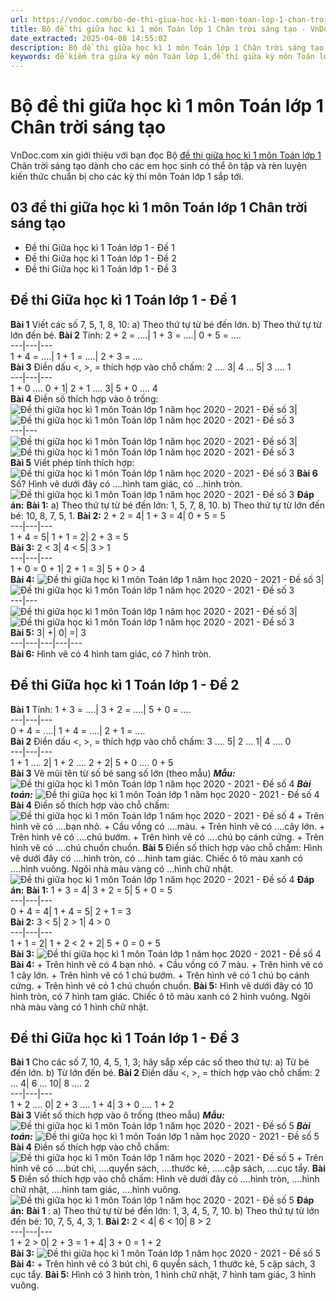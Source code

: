 ```yaml
---
url: https://vndoc.com/bo-de-thi-giua-hoc-ki-1-mon-toan-lop-1-chan-troi-sang-tao-329728
title: Bộ đề thi giữa học kì 1 môn Toán lớp 1 Chân trời sáng tạo - VnDoc.com
date_extracted: 2025-04-08 14:55:02
description: Bộ đề thi giữa học kì 1 môn Toán lớp 1 Chân trời sáng tạo là bộ tài liệu ôn thi giữa kì 1 giúp các em luyện giải đề, chuẩn bị tốt cho ôn thi giữa học kì 1 hiệu quả.
keywords: đề kiểm tra giữa kỳ môn Toán lớp 1,đề thi giữa kỳ môn Toán lớp 1,Đề kiểm tra giữa kỳ 1 lớp 1 môn Toán,Đề kiểm tra giữa kỳ môn Toán,Đề kiểm tra Toán lớp 1,Đề kiểm tra học kì I môn Toán lớp 1,Đề khảo sát giữa kì I môn toán lớp 1,Đề thi giữa kì 1 lớp 1 môn Toán,Đề thi giữa kì 1 lớp 1,bài tập toán lớp 1,đề thi giữa học kì 1 lớp 1,đề thi giữa học kì 1 môn Toán lớp 1 sách Chân trời sáng tạo,đề thi giữa học kì 1 môn Toán lớp 1 Chân trời sáng tạo
---
```


# Bộ đề thi giữa học kì 1 môn Toán lớp 1 Chân trời sáng tạo
VnDoc.com xin giới thiệu với bạn đọc Bộ [đề thi giữa học kì 1 môn Toán lớp 1](<https://vndoc.com/de-thi-giua-ki-1-lop1>) Chân trời sáng tạo dành cho các em học sinh có thể ôn tập và rèn luyện kiến thức chuẩn bị cho các kỳ thi môn Toán lớp 1 sắp tới.
## 03 đề thi giữa học kì 1 môn Toán lớp 1 Chân trời sáng tạo
  * Đề thi Giữa học kì 1 Toán lớp 1 - Đề 1
  * Đề thi Giữa học kì 1 Toán lớp 1 - Đề 2
  * Đề thi Giữa học kì 1 Toán lớp 1 - Đề 3

## **Đề thi Giữa học kì 1 Toán lớp 1 - Đề 1**
**Bài 1** Viết các số 7, 5, 1, 8, 10:
a\) Theo thứ tự từ bé đến lớn.
b\) Theo thứ tự từ lớn đến bé.
**Bài 2** Tính:
2 + 2 = ….| 1 + 3 = ….| 0 + 5 = ….  
---|---|---  
1 + 4 = ….| 1 + 1 = ….| 2 + 3 = ….  
**Bài 3** Điền dấu <, >, = thích hợp vào chỗ chấm:
2 …. 3| 4 … 5| 3 …. 1  
---|---|---  
1 + 0 …. 0 + 1| 2 + 1 …. 3| 5 + 0 …. 4  
**Bài 4** Điền số thích hợp vào ô trống:
![Đề thi giữa học kì 1 môn Toán lớp 1 năm học 2020 - 2021 - Đề số 3](https://i.vdoc.vn/data/image/2024/10/08/de-thi-giua-hoc-ki-1-mon-toan-lop-1-nam-hoc-2020-2021-de-so-3-anh-so-1.jpg)| ![Đề thi giữa học kì 1 môn Toán lớp 1 năm học 2020 - 2021 - Đề số 3](https://i.vdoc.vn/data/image/2024/10/08/de-thi-giua-hoc-ki-1-mon-toan-lop-1-nam-hoc-2020-2021-de-so-3-anh-so-2.jpg)  
---|---  
![Đề thi giữa học kì 1 môn Toán lớp 1 năm học 2020 - 2021 - Đề số 3](https://i.vdoc.vn/data/image/2024/10/08/de-thi-giua-hoc-ki-1-mon-toan-lop-1-nam-hoc-2020-2021-de-so-3-anh-so-3.jpg)| ![Đề thi giữa học kì 1 môn Toán lớp 1 năm học 2020 - 2021 - Đề số 3](https://i.vdoc.vn/data/image/2024/10/08/de-thi-giua-hoc-ki-1-mon-toan-lop-1-nam-hoc-2020-2021-de-so-3-anh-so-4.jpg)  
**Bài 5** Viết phép tính thích hợp:
![Đề thi giữa học kì 1 môn Toán lớp 1 năm học 2020 - 2021 - Đề số 3](https://i.vdoc.vn/data/image/2024/10/08/de-thi-giua-hoc-ki-1-mon-toan-lop-1-nam-hoc-2020-2021-de-so-3-anh-so-5.jpg)
**Bài 6** Số?
Hình vẽ dưới đây có ….hình tam giác, có …hình tròn.
![Đề thi giữa học kì 1 môn Toán lớp 1 năm học 2020 - 2021 - Đề số 3](https://i.vdoc.vn/data/image/2024/10/08/de-thi-giua-hoc-ki-1-mon-toan-lop-1-nam-hoc-2020-2021-de-so-3-anh-so-10.jpg)
**Đáp án:**
**Bài 1:**
a\) Theo thứ tự từ bé đến lớn: 1, 5, 7, 8, 10.
b\) Theo thứ tự từ lớn đến bé: 10, 8, 7, 5, 1.
**Bài 2:**
2 + 2 = 4| 1 + 3 = 4| 0 + 5 = 5  
---|---|---  
1 + 4 = 5| 1 + 1 = 2| 2 + 3 = 5  
**Bài 3:**
2 < 3| 4 < 5| 3 > 1  
---|---|---  
1 + 0 = 0 + 1| 2 + 1 = 3| 5 + 0 > 4  
**Bài 4:**
![Đề thi giữa học kì 1 môn Toán lớp 1 năm học 2020 - 2021 - Đề số 3](https://i.vdoc.vn/data/image/2024/10/08/de-thi-giua-hoc-ki-1-mon-toan-lop-1-nam-hoc-2020-2021-de-so-3-anh-so-6.jpg)| ![Đề thi giữa học kì 1 môn Toán lớp 1 năm học 2020 - 2021 - Đề số 3](https://i.vdoc.vn/data/image/2024/10/08/de-thi-giua-hoc-ki-1-mon-toan-lop-1-nam-hoc-2020-2021-de-so-3-anh-so-7.jpg)  
---|---  
![Đề thi giữa học kì 1 môn Toán lớp 1 năm học 2020 - 2021 - Đề số 3](https://i.vdoc.vn/data/image/2024/10/08/de-thi-giua-hoc-ki-1-mon-toan-lop-1-nam-hoc-2020-2021-de-so-3-anh-so-8.jpg)| ![Đề thi giữa học kì 1 môn Toán lớp 1 năm học 2020 - 2021 - Đề số 3](https://i.vdoc.vn/data/image/2024/10/08/de-thi-giua-hoc-ki-1-mon-toan-lop-1-nam-hoc-2020-2021-de-so-3-anh-so-9.jpg)  
**Bài 5:**
3| +| 0| =| 3  
---|---|---|---|---  
**Bài 6:**
Hình vẽ có 4 hình tam giác, có 7 hình tròn.
## **Đề thi Giữa học kì 1 Toán lớp 1 - Đề 2**
**Bài 1** Tính:
1 + 3 = ….| 3 + 2 = ….| 5 + 0 = ….  
---|---|---  
0 + 4 = ….| 1 + 4 = ….| 2 + 1 = ….  
**Bài 2** Điền dấu <, >, = thích hợp vào chỗ chấm:
3 …. 5| 2 … 1| 4 …. 0  
---|---|---  
1 + 1 …. 2| 1 + 2 …. 2 + 2| 5 + 0 …. 0 + 5  
**Bài 3** Vẽ mũi tên từ số bé sang số lớn \(theo mẫu\)
_**Mẫu:**_
![Đề thi giữa học kì 1 môn Toán lớp 1 năm học 2020 - 2021 - Đề số 4](https://i.vdoc.vn/data/image/2024/10/08/de-thi-giua-hoc-ki-1-mon-toan-lop-1-nam-hoc-2020-2021-de-so-4-anh-so-1.jpg)
_**Bài toán:**_
![Đề thi giữa học kì 1 môn Toán lớp 1 năm học 2020 - 2021 - Đề số 4](https://i.vdoc.vn/data/image/2024/10/08/de-thi-giua-hoc-ki-1-mon-toan-lop-1-nam-hoc-2020-2021-de-so-4-anh-so-2.jpg)
**Bài 4** Điền số thích hợp vào chỗ chấm:
![Đề thi giữa học kì 1 môn Toán lớp 1 năm học 2020 - 2021 - Đề số 4](https://i.vdoc.vn/data/image/2024/10/08/de-thi-giua-hoc-ki-1-mon-toan-lop-1-nam-hoc-2020-2021-de-so-4-anh-so-4.jpg)
\+ Trên hình vẽ có ….bạn nhỏ.
\+ Cầu vồng có ….màu.
\+ Trên hình vẽ có ….cây lớn.
\+ Trên hình vẽ có ….chú bướm.
\+ Trên hình vẽ có ….chú bọ cánh cứng.
\+ Trên hình vẽ có ….chú chuồn chuồn.
**Bài 5** Điền số thích hợp vào chỗ chấm:
Hình vẽ dưới đây có ….hình tròn, có …hình tam giác.
Chiếc ô tô màu xanh có ….hình vuông.
Ngôi nhà màu vàng có …hình chữ nhật.
![Đề thi giữa học kì 1 môn Toán lớp 1 năm học 2020 - 2021 - Đề số 4](https://i.vdoc.vn/data/image/2024/10/08/de-thi-giua-hoc-ki-1-mon-toan-lop-1-nam-hoc-2020-2021-de-so-4-anh-so-5.jpg)
**Đáp án:**
**Bài 1:**
1 + 3 = 4| 3 + 2 = 5| 5 + 0 = 5  
---|---|---  
0 + 4 = 4| 1 + 4 = 5| 2 + 1 = 3  
**Bài 2:**
3 < 5| 2 > 1| 4 > 0  
---|---|---  
1 + 1 = 2| 1 + 2 < 2 + 2| 5 + 0 = 0 + 5  
**Bài 3:**
![Đề thi giữa học kì 1 môn Toán lớp 1 năm học 2020 - 2021 - Đề số 4](https://i.vdoc.vn/data/image/2024/10/08/de-thi-giua-hoc-ki-1-mon-toan-lop-1-nam-hoc-2020-2021-de-so-4-anh-so-3.jpg)
**Bài 4:**
\+ Trên hình vẽ có 4 bạn nhỏ.
\+ Cầu vồng có 7 màu.
\+ Trên hình vẽ có 1 cây lớn.
\+ Trên hình vẽ có 1 chú bướm.
\+ Trên hình vẽ có 1 chú bọ cánh cứng.
\+ Trên hình vẽ có 1 chú chuồn chuồn.
**Bài 5:**
Hình vẽ dưới đây có 10 hình tròn, có 7 hình tam giác.
Chiếc ô tô màu xanh có 2 hình vuông.
Ngôi nhà màu vàng có 1 hình chữ nhật.
## **Đề thi Giữa học kì 1 Toán lớp 1 - Đề 3**
**Bài 1** Cho các số 7, 10, 4, 5, 1, 3; hãy sắp xếp các số theo thứ tự:
a\) Từ bé đến lớn.
b\) Từ lớn đến bé.
**Bài 2** Điền dấu <, >, = thích hợp vào chỗ chấm:
2 … 4| 6 … 10| 8 …. 2  
---|---|---  
1 + 2 …. 0| 2 + 3 …. 1 + 4| 3 + 0 …. 1 + 2  
**Bài 3** Viết số thích hợp vào ô trống \(theo mẫu\)
_**Mẫu:**_
![Đề thi giữa học kì 1 môn Toán lớp 1 năm học 2020 - 2021 - Đề số 5](https://i.vdoc.vn/data/image/2024/10/08/de-thi-giua-hoc-ki-1-mon-toan-lop-1-nam-hoc-2020-2021-de-so-5-anh-so-1.jpg)
_**Bài toán:**_
![Đề thi giữa học kì 1 môn Toán lớp 1 năm học 2020 - 2021 - Đề số 5](https://i.vdoc.vn/data/image/2024/10/08/de-thi-giua-hoc-ki-1-mon-toan-lop-1-nam-hoc-2020-2021-de-so-5-anh-so-2.jpg)
**Bài 4** Điền số thích hợp vào chỗ chấm:
![Đề thi giữa học kì 1 môn Toán lớp 1 năm học 2020 - 2021 - Đề số 5](https://i.vdoc.vn/data/image/2024/10/08/de-thi-giua-hoc-ki-1-mon-toan-lop-1-nam-hoc-2020-2021-de-so-5-anh-so-4.jpg)
\+ Trên hình vẽ có ….bút chì, ….quyển sách, ….thước kẻ, …..cặp sách, ….cục tẩy.
**Bài 5** Điền số thích hợp vào chỗ chấm:
Hình vẽ dưới đây có ….hình tròn, ….hình chữ nhật, ….hình tam giác, ….hình vuông.
![Đề thi giữa học kì 1 môn Toán lớp 1 năm học 2020 - 2021 - Đề số 5](https://i.vdoc.vn/data/image/2024/10/08/de-thi-giua-hoc-ki-1-mon-toan-lop-1-nam-hoc-2020-2021-de-so-5-anh-so-5.jpg)
**Đáp án:**
**Bài 1** :
a\) Theo thứ tự từ bé đến lớn: 1, 3, 4, 5, 7, 10.
b\) Theo thứ tự từ lớn đến bé: 10, 7, 5, 4, 3, 1.
**Bài 2:**
2 < 4| 6 < 10| 8 > 2  
---|---|---  
1 + 2 > 0| 2 + 3 = 1 + 4| 3 + 0 = 1 + 2  
**Bài 3:**
![Đề thi giữa học kì 1 môn Toán lớp 1 năm học 2020 - 2021 - Đề số 5](https://i.vdoc.vn/data/image/2024/10/08/de-thi-giua-hoc-ki-1-mon-toan-lop-1-nam-hoc-2020-2021-de-so-5-anh-so-3.jpg)
**Bài 4:**
\+ Trên hình vẽ có 3 bút chì, 6 quyển sách, 1 thước kẻ, 5 cặp sách, 3 cục tẩy.
**Bài 5:**
Hình có 3 hình tròn, 1 hình chữ nhật, 7 hình tam giác, 3 hình vuông.
